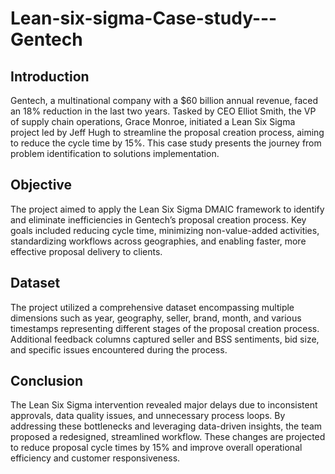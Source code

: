 # Lean-six-sigma-Case-study---Gentech

## Introduction
Gentech, a multinational company with a $60 billion annual revenue, faced an 18% reduction in the last two years. Tasked by CEO Elliot Smith, the VP of supply chain operations, Grace Monroe, initiated a Lean Six Sigma project led by Jeff Hugh to streamline the proposal creation process, aiming to reduce the cycle time by 15%. This case study presents the journey from problem identification to solutions implementation.

## Objective
The project aimed to apply the Lean Six Sigma DMAIC framework to identify and eliminate inefficiencies in Gentech’s proposal creation process. Key goals included reducing cycle time, minimizing non-value-added activities, standardizing workflows across geographies, and enabling faster, more effective proposal delivery to clients.

## Dataset
The project utilized a comprehensive dataset encompassing multiple dimensions such as year, geography, seller, brand, month, and various timestamps representing different stages of the proposal creation process. Additional feedback columns captured seller and BSS sentiments, bid size, and specific issues encountered during the process.

## Conclusion
The Lean Six Sigma intervention revealed major delays due to inconsistent approvals, data quality issues, and unnecessary process loops. By addressing these bottlenecks and leveraging data-driven insights, the team proposed a redesigned, streamlined workflow. These changes are projected to reduce proposal cycle times by 15% and improve overall operational efficiency and customer responsiveness.

